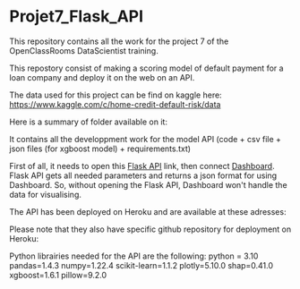 # Projet7_Flask_API

This repository contains all the work for the project 7 of the OpenClassRooms DataScientist training. 

This repostory consist of making a scoring model of default payment for a loan company and deploy it on the web on an API.

The data used for this project can be find on kaggle here: https://www.kaggle.com/c/home-credit-default-risk/data

Here is a summary of folder available on it:

It contains all the developpment work for the model API (code + csv file + json files (for xgboost model) + requirements.txt)

First of all, it needs to open this [Flask API](https://oc-p7-home-risk-flaskapi.herokuapp.com/) link, then connect 
[Dashboard](https://oc-dashboard-home-risk.herokuapp.com/). Flask API gets all needed parameters and returns a json format for using Dashboard.
So, without opening the Flask API, Dashboard won't handle the data for visualising.

The API has been deployed on Heroku and are available at these adresses:

Please note that they also have specific github repository for deployment on Heroku:

Python librairies needed for the API are the following: python = 3.10 pandas=1.4.3 numpy=1.22.4 scikit-learn=1.1.2 
plotly=5.10.0 shap=0.41.0 xgboost=1.6.1 pillow=9.2.0
